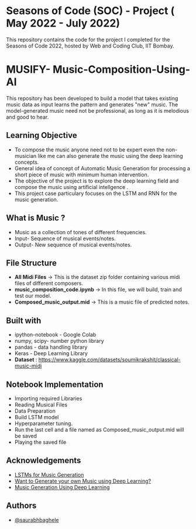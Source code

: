 # Seasons of Code (SOC) - Project ( May 2022 - July 2022)
This repository contains the code for the project I completed for the Seasons of Code 2022, hosted by Web and Coding Club, IIT Bombay.

# MUSIFY- Music-Composition-Using-AI
This repository has been developed to build a model that takes existing music data as input learns the pattern and generates "new" music.
The model-generated music need not be professional, as long as it is melodious and good to hear.

## Learning Objective
* To compose the music anyone need not to be expert even the non-musician like me can also generate the music using the deep learning concepts.
* General idea of concept of Automatic Music Generation for processing a short piece of music with minimum human intervention.
* The objective of the project is to explore the deep learning field and compose the music using artificial intellgence .
* This project case particulary focuses on the LSTM and RNN for the music generation.

## What is Music ?
* Music as a collection of tones of different frequencies.
* Input- Sequence of musical events/notes.
* Output- New sequence of musical events/notes.

## File Structure
* **All Midi Files** -> This is the dataset zip folder containing various midi files of different composers.
* **music_composition_code.ipynb** -> In this file, we will build, train and test our model.
* **Composed_music_output.mid** -> This is a music file of predicted notes.


## Built with
* ipython-notebook - Google Colab 
* numpy, scipy- number python library
* pandas - data handling library
* Keras - Deep Learning Library
* **Dataset** : https://www.kaggle.com/datasets/soumikrakshit/classical-music-midi

## Notebook Implementation
* Importing required Libraries
* Reading Musical Files
* Data Preparation
* Build LSTM model
* Hyperparameter tuning.
* Run the last cell and a file named as Composed_music_output.mid will be saved
* Playing the saved file 
## Acknowledgements

 - [LSTMs for Music Generation](https://towardsdatascience.com/lstms-for-music-generation-8b65c9671d35)
 - [Want to Generate your own Music using Deep Learning?](https://www.analyticsvidhya.com/blog/2020/01/how-to-perform-automatic-music-generation/)
 - [Music Generation Using Deep Learning](https://medium.com/mlearning-ai/music-generation-using-deep-learning-49692851c57c)

## Authors

- [@saurabhbaghele](https://github.com/saurabhbaghele)
